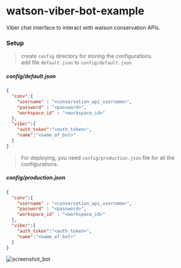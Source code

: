 # watson-viber-bot-example
Viber chat interface to interact with watson conservation APIs.

### Setup
> create `config` directory for storing the configurations.<br>
> add file `default.json` to `config/default.json`

##### config/default.json
```json
{
  "conv":{
    "username" : "<conservation_api_username>",
    "password" : "<password>",
    "workspace_id" : "<workspace_id>"
  },
  "viber":{
    "auth_token":"<auth_token>",
    "name":"<name_of_bot>"
  }
}
```


> For deploying, you need `config/production.json` file  for all the configurations.

##### config/production.json
```json
{
  "conv":{
    "username" : "<conservation_api_username>",
    "password" : "<password>",
    "workspace_id" : "<workspace_id>"
  },
  "viber":{
    "auth_token":"<auth_token>",
    "name":"<name_of_bot>"
  }
}
```


![screenshot_bot](https://github.com/akshaykale/watson-viber-bot-example/blob/master/viber-watson-conversation.png)
